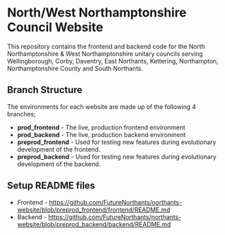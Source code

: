 # North/West Northamptonshire Council Website

This repository contains the frontend and backend code for the North Northamptonshire & West Northamptonshire unitary 
councils serving Wellingborough, Corby, Daventry, East Northants, Kettering, Northampton, Northamptonshire County and 
South Northants.

## Branch Structure

The environments for each website are made up of the following 4 branches;

- **prod_frontend** - The live, production frontend environment 
- **prod_backend** - The live, production backend environment 
- **preprod_frontend** - Used for testing new features during evolutionary development of the frontend.
- **preprod_backend** - Used for testing new features during evolutionary development of the backend.

## Setup README files

- Frontend - https://github.com/FutureNorthants/northants-website/blob/preprod_frontend/frontend/README.md
- Backend - https://github.com/FutureNorthants/northants-website/blob/preprod_backend/backend/README.md


